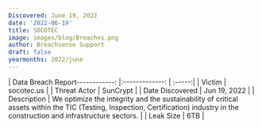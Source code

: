 ```yaml
---
Discovered: June 19, 2022
date: '2022-06-19'
title: SOCOTEC
image: images/blog/Breaches.png
author: Breachsense Support
draft: false
yearmonths: 2022/june
---
```


| Data Breach Report------------:     |:-------------:    | :-----:|
| Victim      | socotec.us      | 
| Threat Actor      | SunCrypt      | 
| Date Discovered      | Jun 19, 2022      | 
| Description      | We optimize the integrity and the sustainability of critical assets within the TIC (Testing, Inspection, Certification) industry in the construction and infrastructure sectors.      | 
| Leak Size      | 6TB      | 

